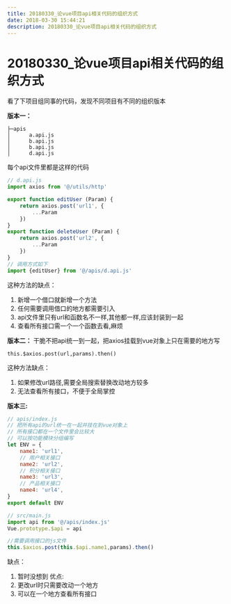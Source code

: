 ```yaml
---
title: 20180330_论vue项目api相关代码的组织方式
date: 2018-03-30 15:44:21  
description: 20180330_论vue项目api相关代码的组织方式
---
```

# 20180330_论vue项目api相关代码的组织方式

看了下项目组同事的代码，发现不同项目有不同的组织版本  

**版本一：**
```
├─apis
│      a.api.js
│      b.api.js
│      b.api.js
│      d.api.js
```
每个api文件里都是这样的代码
```js
// d.api.js
import axios from '@/utils/http'

export function editUser (Param) {
    return axios.post('url1', {
        ...Param
    })
}
export function deleteUser (Param) {
    return axios.post('url2', {
        ...Param
    })
}
// 调用方式如下
import {editUser} from '@/apis/d.api.js'
```
这种方法的缺点：
1. 新增一个借口就新增一个方法
2. 任何需要调用借口的地方都需要引入
3. api文件里只有url和函数名不一样,其他都一样,应该封装到一起
4. 查看所有接口需一个一个函数去看,麻烦

**版本二：**
干脆不把api统一到一起，把axios挂载到vue对象上只在需要的地方写
```
this.$axios.post(url,params).then()
```
这种方法缺点：
1. 如果修改url路径,需要全局搜索替换改动地方较多
2. 无法查看所有接口，不便于全局掌控

**版本三:**
```js
// apis/index.js
// 把所有api的url统一在一起并挂在到vue对象上
// 所有接口都在一个文件里会比较大
// 可以按功能模块分组编写
let ENV = {
    name1: 'url1', 
    // 用户相关接口
    name2: 'url2', 
    // 积分相关接口
    name3: 'url3',
    // 产品相关接口
    name4: 'url4', 
}
export default ENV
```
```js
// src/main.js
import api from '@/apis/index.js'
Vue.prototype.$api = api
```
```js
//需要调用接口的js文件
this.$axios.post(this.$api.name1,params).then()
```
缺点：
1. 暂时没想到
优点:
1. 更改url时只需要改动一个地方
2. 可以在一个地方查看所有接口
